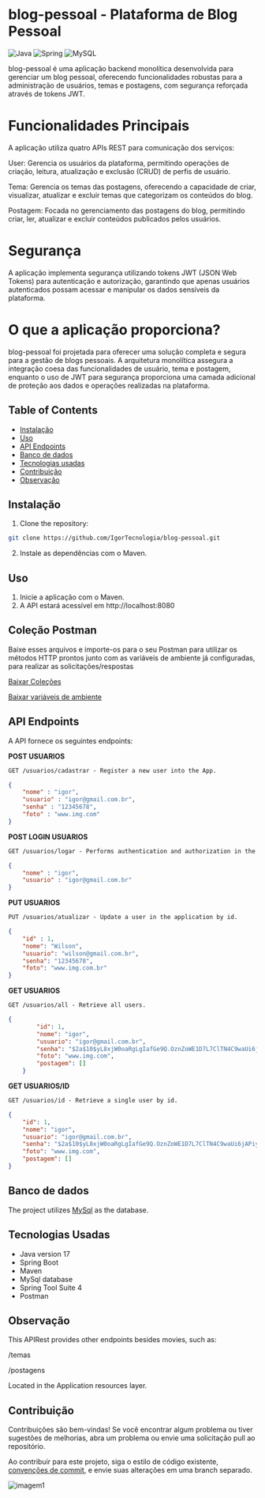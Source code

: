 # blog-pessoal - Plataforma de Blog Pessoal
![Java](https://img.shields.io/badge/java-%23ED8B00.svg?style=for-the-badge&logo=openjdk&logoColor=white)
![Spring](https://img.shields.io/badge/spring-%236DB33F.svg?style=for-the-badge&logo=spring&logoColor=white)
![MySQL](https://img.shields.io/badge/mysql-4479A1.svg?style=for-the-badge&logo=mysql&logoColor=white)

blog-pessoal é uma aplicação backend monolítica desenvolvida para gerenciar um blog pessoal, oferecendo funcionalidades robustas para a administração de usuários, temas e postagens, com segurança reforçada através de tokens JWT.

# Funcionalidades Principais

A aplicação utiliza quatro APIs REST para comunicação dos serviços:

User: Gerencia os usuários da plataforma, permitindo operações de criação, leitura, atualização e exclusão (CRUD) de perfis de usuário.

Tema: Gerencia os temas das postagens, oferecendo a capacidade de criar, visualizar, atualizar e excluir temas que categorizam os conteúdos do blog.

Postagem: Focada no gerenciamento das postagens do blog, permitindo criar, ler, atualizar e excluir conteúdos publicados pelos usuários.

# Segurança

A aplicação implementa segurança utilizando tokens JWT (JSON Web Tokens) para autenticação e autorização, garantindo que apenas usuários autenticados possam acessar e manipular os dados sensíveis da plataforma.

# O que a aplicação proporciona?

blog-pessoal foi projetada para oferecer uma solução completa e segura para a gestão de blogs pessoais. A arquitetura monolítica assegura a integração coesa das funcionalidades de usuário, tema e postagem, enquanto o uso de JWT para segurança proporciona uma camada adicional de proteção aos dados e operações realizadas na plataforma.

## Table of Contents

- [Instalação](#instalação)
- [Uso](#uso)
- [API Endpoints](#api-endpoints)
- [Banco de dados](#banco-de-dados)
- [Tecnologias usadas](#tecnologias-usadas)
- [Contribuição](#contribuição)
- [Observação](#observação)

## Instalação

1. Clone the repository:

```bash
git clone https://github.com/IgorTecnologia/blog-pessoal.git
```

2. Instale as dependências com o Maven.

## Uso

1. Inicie a aplicação com o Maven.
2. A API estará acessível em http://localhost:8080

## Coleção Postman

Baixe esses arquivos e importe-os para o seu Postman para utilizar os métodos HTTP prontos junto com as variáveis ​​de ambiente já configuradas, para realizar as solicitações/respostas

[Baixar Coleções](https://github.com/IgorTecnologia/api-movie/blob/docs-postman/api-movie-collection.json)

[Baixar variáveis de ambiente](https://github.com/IgorTecnologia/api-movie/blob/docs-postman/Local-host-environment.json)

## API Endpoints
A API fornece os seguintes endpoints:

**POST USUARIOS**
```markdown
GET /usuarios/cadastrar - Register a new user into the App.
```
```json
{
    "nome" : "igor",
    "usuario" : "igor@gmail.com.br",
    "senha" : "12345678",
    "foto" : "www.img.com"
}
```
**POST LOGIN USUARIOS**
```markdown
GET /usuarios/logar - Performs authentication and authorization in the application.
```
```json
{
    "nome" : "igor",
    "usuario" : "igor@gmail.com.br"
}
```
**PUT USUARIOS**
```markdown
PUT /usuarios/atualizar - Update a user in the application by id.
```
```json
{
    "id" : 1,
    "nome": "Wilson",
    "usuario": "wilson@gmail.com.br",
    "senha": "12345678",
    "foto": "www.img.com.br"
}
```
**GET USUARIOS**
```markdown
GET /usuarios/all - Retrieve all users.
```
```json
{
        "id": 1,
        "nome": "igor",
        "usuario": "igor@gmail.com.br",
        "senha": "$2a$10$yL8xjW0oaRgLgIafGe9Q.OznZoWE1D7L7ClTN4C9waUi6jAPiyk02",
        "foto": "www.img.com",
        "postagem": []
    }
```
**GET USUARIOS/ID**
```markdown
GET /usuarios/id - Retrieve a single user by id.
```

```json
{
    "id": 1,
    "nome": "igor",
    "usuario": "igor@gmail.com.br",
    "senha": "$2a$10$yL8xjW0oaRgLgIafGe9Q.OznZoWE1D7L7ClTN4C9waUi6jAPiyk02",
    "foto": "www.img.com",
    "postagem": []
}
```
## Banco de dados
The project utilizes [MySql](https://dev.mysql.com/doc/) as the database.

## Tecnologias Usadas

- Java version 17
- Spring Boot
- Maven
- MySql database
- Spring Tool Suite 4
- Postman

## Observação
This APIRest provides other endpoints besides movies, such as:

/temas

/postagens


Located in the Application resources layer.

## Contribuição

Contribuições são bem-vindas! Se você encontrar algum problema ou tiver sugestões de melhorias, abra um problema ou envie uma solicitação pull ao repositório.

Ao contribuir para este projeto, siga o estilo de código existente, [convenções de commit](https://medium.com/linkapi-solutions/conventional-commits-pattern-3778d1a1e657), e envie suas alterações em uma branch separado.

![imagem1](https://i.imgur.com/IcLtFqS.png)
